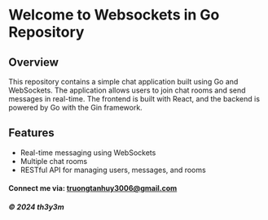 # Welcome to Websockets in Go Repository

## Overview

This repository contains a simple chat application built using Go and WebSockets. The application allows users to join chat rooms and send messages in real-time. The frontend is built with React, and the backend is powered by Go with the Gin framework.

## Features

- Real-time messaging using WebSockets
- Multiple chat rooms
- RESTful API for managing users, messages, and rooms

#### Connect me via: truongtanhuy3006@gmail.com

##### &#169; 2024 th3y3m


